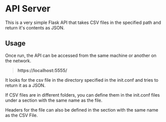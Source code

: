# API Server

This is a very simple Flask API that takes CSV files in the specified path and return it's contents as JSON.


## Usage

Once run, the API can be accessed from the same machine or another on the network.

> **https://localhost:5555/<csvFile>**

It looks for the csv file in the directory specified in the init.conf and tries to return it as a JSON.

If CSV files are in different folders, you can define them in the init.conf files under a section with the same name as the file.

Headers for the file can also be defined in the section with the same name as the CSV File.
